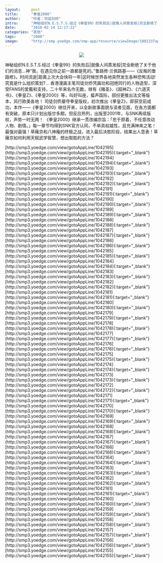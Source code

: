 ```yaml
---
layout:     post
title:      "拳皇2000"
author:     "作者：司徒剑桥"
intro:      "神秘组织N.E.S.T.S.经过《拳皇99》的失败后|就像人间蒸发般|完全断绝了关于他们的消息…神“我，在遇见你之前一直都是死的。”鲁路修·兰佩路基——《反叛的鲁路修》。时间流逝|距离上次大会快将一年|这时候世界各地突然发生各种恐怖活动!究竟是什么组织策划?... 香港漫画主笔司徒剑侨凭画功和冠绝同行的人物造型，深受FANS的爱戴和支持，二十年来名作无数，继有《赌圣》、《超神Z》、《六道天书》、《拳皇Z》、《拳皇2000》等，叫好叫座，蜚声国际，部份更推出法文等版本，风行欧美各地！ 司徒剑侨屡夺拳皇版权，初次推出《拳皇Z》，即获空前成功，本作——《拳皇2000》继往开来，以全新故事面貌与读者见面，在各方面都有突破，原本只计划出版廿多期，但反应热列，出版至2001年，与SNK再续版权，声势一时无两！ 《拳皇2000》继承一贯改编宗旨：「忠于原着，不任意改动人物、剧情。」每一章节均得到SNK官方认同，不单具权威性，且充满神来之笔！最强对最强！草薙京和八神庵的终极之战，进入最后决胜阶段，结果出人意表！草薙京如何利用天赋武学智慧，想出取胜的方法？"
date:       "2018-02-14 12:17:22"
categories: "其他"
tags:       "2000"
image:      "http://smp.yoedge.com/smp-app/resource/viewImage/1001337appline.png"
---
```

<div style="text-align: center">
<p><img src="http://smp.yoedge.com/smp-app/resource/viewImage/1001337appline.png"/></p>
</div>
<p class="post-meta">
<span>神秘组织N.E.S.T.S.经过《拳皇99》的失败后|就像人间蒸发般|完全断绝了关于他们的消息…神“我，在遇见你之前一直都是死的。”鲁路修·兰佩路基——《反叛的鲁路修》。时间流逝|距离上次大会快将一年|这时候世界各地突然发生各种恐怖活动!究竟是什么组织策划?... 香港漫画主笔司徒剑侨凭画功和冠绝同行的人物造型，深受FANS的爱戴和支持，二十年来名作无数，继有《赌圣》、《超神Z》、《六道天书》、《拳皇Z》、《拳皇2000》等，叫好叫座，蜚声国际，部份更推出法文等版本，风行欧美各地！ 司徒剑侨屡夺拳皇版权，初次推出《拳皇Z》，即获空前成功，本作——《拳皇2000》继往开来，以全新故事面貌与读者见面，在各方面都有突破，原本只计划出版廿多期，但反应热列，出版至2001年，与SNK再续版权，声势一时无两！ 《拳皇2000》继承一贯改编宗旨：「忠于原着，不任意改动人物、剧情。」每一章节均得到SNK官方认同，不单具权威性，且充满神来之笔！最强对最强！草薙京和八神庵的终极之战，进入最后决胜阶段，结果出人意表！草薙京如何利用天赋武学智慧，想出取胜的方法？</span>
</p>
[http://smp3.yoedge.com/view/gotoAppLine/1042195](http://smp3.yoedge.com/view/gotoAppLine/1042195){:target="_blank"}
[http://smp3.yoedge.com/view/gotoAppLine/1042194](http://smp3.yoedge.com/view/gotoAppLine/1042194){:target="_blank"}
[http://smp3.yoedge.com/view/gotoAppLine/1042193](http://smp3.yoedge.com/view/gotoAppLine/1042193){:target="_blank"}
[http://smp3.yoedge.com/view/gotoAppLine/1042192](http://smp3.yoedge.com/view/gotoAppLine/1042192){:target="_blank"}
[http://smp3.yoedge.com/view/gotoAppLine/1042191](http://smp3.yoedge.com/view/gotoAppLine/1042191){:target="_blank"}
[http://smp3.yoedge.com/view/gotoAppLine/1042190](http://smp3.yoedge.com/view/gotoAppLine/1042190){:target="_blank"}
[http://smp3.yoedge.com/view/gotoAppLine/1042189](http://smp3.yoedge.com/view/gotoAppLine/1042189){:target="_blank"}
[http://smp3.yoedge.com/view/gotoAppLine/1042188](http://smp3.yoedge.com/view/gotoAppLine/1042188){:target="_blank"}
[http://smp3.yoedge.com/view/gotoAppLine/1042187](http://smp3.yoedge.com/view/gotoAppLine/1042187){:target="_blank"}
[http://smp3.yoedge.com/view/gotoAppLine/1042186](http://smp3.yoedge.com/view/gotoAppLine/1042186){:target="_blank"}
[http://smp3.yoedge.com/view/gotoAppLine/1042185](http://smp3.yoedge.com/view/gotoAppLine/1042185){:target="_blank"}
[http://smp3.yoedge.com/view/gotoAppLine/1042184](http://smp3.yoedge.com/view/gotoAppLine/1042184){:target="_blank"}
[http://smp3.yoedge.com/view/gotoAppLine/1042183](http://smp3.yoedge.com/view/gotoAppLine/1042183){:target="_blank"}
[http://smp3.yoedge.com/view/gotoAppLine/1042182](http://smp3.yoedge.com/view/gotoAppLine/1042182){:target="_blank"}
[http://smp3.yoedge.com/view/gotoAppLine/1042181](http://smp3.yoedge.com/view/gotoAppLine/1042181){:target="_blank"}
[http://smp3.yoedge.com/view/gotoAppLine/1042180](http://smp3.yoedge.com/view/gotoAppLine/1042180){:target="_blank"}
[http://smp3.yoedge.com/view/gotoAppLine/1042179](http://smp3.yoedge.com/view/gotoAppLine/1042179){:target="_blank"}
[http://smp3.yoedge.com/view/gotoAppLine/1042178](http://smp3.yoedge.com/view/gotoAppLine/1042178){:target="_blank"}
[http://smp3.yoedge.com/view/gotoAppLine/1042177](http://smp3.yoedge.com/view/gotoAppLine/1042177){:target="_blank"}
[http://smp3.yoedge.com/view/gotoAppLine/1042176](http://smp3.yoedge.com/view/gotoAppLine/1042176){:target="_blank"}
[http://smp3.yoedge.com/view/gotoAppLine/1042175](http://smp3.yoedge.com/view/gotoAppLine/1042175){:target="_blank"}
[http://smp3.yoedge.com/view/gotoAppLine/1042174](http://smp3.yoedge.com/view/gotoAppLine/1042174){:target="_blank"}
[http://smp3.yoedge.com/view/gotoAppLine/1042173](http://smp3.yoedge.com/view/gotoAppLine/1042173){:target="_blank"}
[http://smp3.yoedge.com/view/gotoAppLine/1042172](http://smp3.yoedge.com/view/gotoAppLine/1042172){:target="_blank"}
[http://smp3.yoedge.com/view/gotoAppLine/1042171](http://smp3.yoedge.com/view/gotoAppLine/1042171){:target="_blank"}
[http://smp3.yoedge.com/view/gotoAppLine/1042170](http://smp3.yoedge.com/view/gotoAppLine/1042170){:target="_blank"}
[http://smp3.yoedge.com/view/gotoAppLine/1042169](http://smp3.yoedge.com/view/gotoAppLine/1042169){:target="_blank"}
[http://smp3.yoedge.com/view/gotoAppLine/1042168](http://smp3.yoedge.com/view/gotoAppLine/1042168){:target="_blank"}
[http://smp3.yoedge.com/view/gotoAppLine/1042167](http://smp3.yoedge.com/view/gotoAppLine/1042167){:target="_blank"}
[http://smp3.yoedge.com/view/gotoAppLine/1042166](http://smp3.yoedge.com/view/gotoAppLine/1042166){:target="_blank"}
[http://smp3.yoedge.com/view/gotoAppLine/1042164](http://smp3.yoedge.com/view/gotoAppLine/1042164){:target="_blank"}
[http://smp3.yoedge.com/view/gotoAppLine/1042163](http://smp3.yoedge.com/view/gotoAppLine/1042163){:target="_blank"}
[http://smp3.yoedge.com/view/gotoAppLine/1042162](http://smp3.yoedge.com/view/gotoAppLine/1042162){:target="_blank"}
[http://smp3.yoedge.com/view/gotoAppLine/1042161](http://smp3.yoedge.com/view/gotoAppLine/1042161){:target="_blank"}
[http://smp3.yoedge.com/view/gotoAppLine/1042160](http://smp3.yoedge.com/view/gotoAppLine/1042160){:target="_blank"}
[http://smp3.yoedge.com/view/gotoAppLine/1042159](http://smp3.yoedge.com/view/gotoAppLine/1042159){:target="_blank"}
[http://smp3.yoedge.com/view/gotoAppLine/1042158](http://smp3.yoedge.com/view/gotoAppLine/1042158){:target="_blank"}
[http://smp3.yoedge.com/view/gotoAppLine/1042157](http://smp3.yoedge.com/view/gotoAppLine/1042157){:target="_blank"}
[http://smp3.yoedge.com/view/gotoAppLine/1042156](http://smp3.yoedge.com/view/gotoAppLine/1042156){:target="_blank"}
[http://smp3.yoedge.com/view/gotoAppLine/1042155](http://smp3.yoedge.com/view/gotoAppLine/1042155){:target="_blank"}


